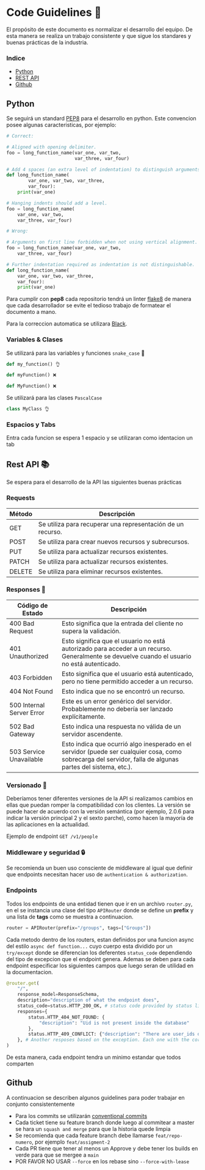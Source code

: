 # Code Guidelines 📖

El propósito de este documento es normalizar el desarrollo del equipo. De esta manera se realiza un trabajo consistente y que sigue los standares y buenas prácticas de la industria.

### Indice 

* [Python](https://github.com/trabajo-profesional-fiuba/.github/blob/main/profile/code_guidelines.md#python)
* [REST API](https://github.com/trabajo-profesional-fiuba/.github/blob/main/profile/code_guidelines.md#rest-api-)
* [Github](https://github.com/trabajo-profesional-fiuba/.github/blob/main/profile/code_guidelines.md#github)

## Python

Se seguirá un standard [PEP8](https://peps.python.org/pep-0008/) para el desarrollo en python. Este convencion posee algunas caracteristicas, por ejemplo:

```python
# Correct:

# Aligned with opening delimiter.
foo = long_function_name(var_one, var_two,
                         var_three, var_four)

# Add 4 spaces (an extra level of indentation) to distinguish arguments from the rest.
def long_function_name(
        var_one, var_two, var_three,
        var_four):
    print(var_one)

# Hanging indents should add a level.
foo = long_function_name(
    var_one, var_two,
    var_three, var_four)

# Wrong:

# Arguments on first line forbidden when not using vertical alignment.
foo = long_function_name(var_one, var_two,
    var_three, var_four)

# Further indentation required as indentation is not distinguishable.
def long_function_name(
    var_one, var_two, var_three,
    var_four):
    print(var_one)
```

Para cumplir con **pep8** cada repositorio tendrá un linter [flake8](https://flake8.pycqa.org/en/latest/user/index.html#) de manera que cada desarrollador se evite el tedioso trabajo de formatear el documento a mano.

Para la correccion automatica se utilizara [Black](https://pypi.org/project/black/).

### Variables & Clases

Se utilizará para las variables y funciones `snake_case` 🐍

```python
def my_function() 👌

def myFunction() ❌

def MyFunction() ❌
```

Se utilizará para las clases `PascalCase`

```python
class MyClass 👌
```

### Espacios y Tabs

Entra cada funcion se espera 1 espacio y se utilizaran como identacion un tab

## Rest API 📚

Se espera para el desarrollo de la API las siguientes buenas prácticas

### Requests

| Método | Descripción                                                 |
| ------ | ----------------------------------------------------------- |
| GET    | Se utiliza para recuperar una representación de un recurso. |
| POST   | Se utiliza para crear nuevos recursos y subrecursos.        |
| PUT    | Se utiliza para actualizar recursos existentes.             |
| PATCH  | Se utiliza para actualizar recursos existentes.             |
| DELETE | Se utiliza para eliminar recursos existentes.               |

### Responses 📣

| Código de Estado          | Descripción                                                                                                                                                 |
| ------------------------- | ----------------------------------------------------------------------------------------------------------------------------------------------------------- |
| 400 Bad Request           | Esto significa que la entrada del cliente no supera la validación.                                                                                          |
| 401 Unauthorized          | Esto significa que el usuario no está autorizado para acceder a un recurso. Generalmente se devuelve cuando el usuario no está autenticado.                 |
| 403 Forbidden             | Esto significa que el usuario está autenticado, pero no tiene permitido acceder a un recurso.                                                               |
| 404 Not Found             | Esto indica que no se encontró un recurso.                                                                                                                  |
| 500 Internal Server Error | Este es un error genérico del servidor. Probablemente no debería ser lanzado explícitamente.                                                                |
| 502 Bad Gateway           | Esto indica una respuesta no válida de un servidor ascendente.                                                                                              |
| 503 Service Unavailable   | Esto indica que ocurrió algo inesperado en el servidor (puede ser cualquier cosa, como sobrecarga del servidor, falla de algunas partes del sistema, etc.). |

### Versionado 🔢

Deberíamos tener diferentes versiones de la API si realizamos cambios en ellas que puedan romper la compatibilidad con los clientes. La versión se puede hacer de acuerdo con la versión semántica (por ejemplo, 2.0.6 para indicar la versión principal 2 y el sexto parche), como hacen la mayoría de las aplicaciones en la actualidad.

Ejemplo de endpoint `GET /v1/people`

### Middleware y seguridad 🔒

Se recomienda un buen uso consciente de middleware al igual que definir que endpoints necesitan hacer uso de `authentication & authorization`.

### Endpoints

Todos los endpoints de una entidad tienen que ir en un archivo `router.py`, en el se instancia una clase del tipo `APIRouter` donde se define un **prefix** y una lista de **tags** como se muestra a continuacion.
```python
router = APIRouter(prefix="/groups", tags=["Groups"])
```

Cada metodo dentro de los routers, estan definidos por una funcion async del estilo `async def function...` cuyo cuerpo esta dividido por un `try/except` donde se diferencian los deferentes `status_code` dependiendo del tipo de excepcion que el endpoint genera. Ademas se deben para cada endpoint especificar los siguientes campos que luego seran de utilidad en la documentacion.
```python
@router.get(
    "/",
    response_model=ResponseSchema,
    description="description of what the endpoint does",
    status_code=status.HTTP_200_OK, # status code provided by status library
    responses={
        status.HTTP_404_NOT_FOUND: {
            "description": "Uid is not present inside the database"
        },
        status.HTTP_409_CONFLICT: {"description": "There are user_ids duplicated"},
    }, # Another resposes based on the exception. Each one with the correct description.
)
```

De esta manera, cada endpoint tendra un minimo estandar que todos comparten

## Github

A continuacion se describen algunos guidelines para poder trabajar en conjunto consistentemente

- Para los commits se utilizarán [conventional commits](https://www.conventionalcommits.org/en/v1.0.0/)
- Cada ticket tiene su feature branch donde luego al commitear a master se hara un `squash and merge` para que la historia quede limpia
- Se recomienda que cada feature branch debe llamarse `feat/repo-numero`, por ejemplo `feat/assigment-2`
- Cada PR tiene que tener al menos un Approve y debe tener los builds en verde para que se mergee a `main`
- POR FAVOR NO USAR `--force` en los rebase sino `--force-with-lease` 
